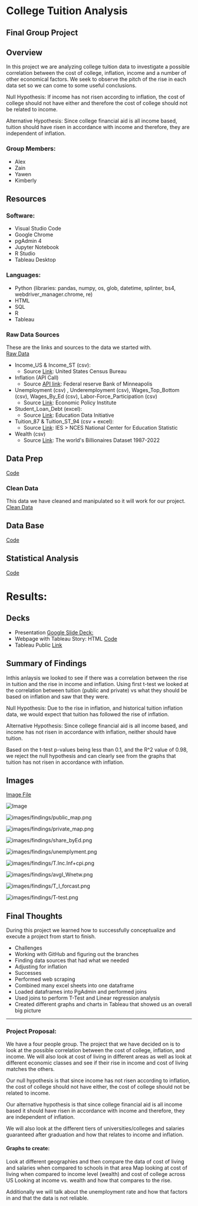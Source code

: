 # College Tuition Analysis
## Final Group Project

## Overview
In this project we are analyzing college tuition data to investigate a possible correlation between the cost of college, inflation, income and a number of other economical factors. We seek to observe the pitch of the rise in each data set so we can come to some useful conclusions. 
 
Null Hypothesis: If income has not risen according to inflation, the cost of college should not have either and therefore the cost of college should not be related to income.
 
Alternative Hypothesis: Since college financial aid is all income based, tuition should have risen in accordance with income and therefore, they are independent of inflation.

 
### Group Members:
- Alex
- Zain
- Yawen
- Kimberly
 
## Resources
 
### Software:
- Visual Studio Code 
- Google Chrome
- pgAdmin 4
- Jupyter Notebook
- R Studio
- Tableau Desktop

 
### Languages:
- Python (libraries: pandas, numpy, os, glob, datetime, splinter, bs4, webdriver_manager.chrome, re)
- HTML
- SQL
- R
- Tableau


### Raw Data Sources
These are the links and sources to the data we started with.  
[Raw Data](data/raw_data)
- Income_US & Income_ST (csv):
    - Source [Link](https://www.census.gov/data/tables/time-series/demo/income-poverty/historical-income-households.html): United States Census Bureau
- Inflation (API Call)
    - Source [API link](https://www.minneapolisfed.org/about-us/monetary-policy/inflation-calculator/consumer-price-index-1913-): Federal reserve Bank of Minneapolis 
- Unemployment (csv) , Underemployment (csv), Wages_Top_Bottom (csv), Wages_By_Ed (csv), Labor-Force_Participation (csv)
    - Source [Link](https://www.epi.org/data/): Economic Policy Institute 
- Student_Loan_Debt (excel):
    - Source [Link](https://educationdata.org/average-student-loan-debt-by-year): Education Data Initiative
- Tuition_87  & Tuition_ST_94 (csv + excel):
    - Source [Link](https://nces.ed.gov/programs/digest/d21/tables/dt21_330.10.asp?current=yes): IES > NCES National Center for Education Statistic 
- Wealth (csv)
    - Source [Link](https://www.kaggle.com/datasets/belayethossainds/the-worlds-billionaires-dataset-19872022): The world's Billionaires Dataset 1987-2022
        

## Data Prep 
[Code](code/python)
 
### Clean Data 
This data we have cleaned and manipulated so it will work for our project.   
[Clean Data](data/clean_data)

## Data Base 
[Code](code/SQL)

## Statistical Analysis 
[Code](code/R)
 
# Results: 

## Decks
- Presentation [Google Slide Deck:](https://docs.google.com/presentation/d/1IC6qWiqES6jHyChqCqxr8XXtWpde1bSQHRc4bYMaRjk/edit?usp=sharing)
- Webpage with Tableau Story: HTML [Code](code/html/college_analysis_tableau_deck_webpage.html)
- Tableau Public [Link](https://public.tableau.com/views/CollegeTuitionEconomicAnalysis/Story?:language=en-US&:display_count=n&:origin=viz_share_link)

## Summary of Findings  

Inthis anlaysis we looked to see if there was a correlation between the rise in tuition and the rise in income and inflation. Using first t-test we looked at the correlation between tuition (public and private) vs what they should be based on inflation and saw that they were. 

Null Hypothesis: Due to the rise in inflation, and historical tuition inflation data, we would expect that tuition has followed the rise of inflation. 

Alternative Hypothesis: Since college financial aid is all income based, and income has not risen in accordance with inflation, neither should have tuition.

Based on the t-test p-values being less than 0.1, and the R^2 value of 0.98, we reject the null hypothesis and can clearly see from the graphs that tuition has not risen in accordance with inflation.

## Images 
[Image File](images)

![Image](images/ERD/ERD_db_mockup.png)

![images/findings/public_map.png](images/findings/public_map.png)

![images/findings/private_map.png](images/findings/private_map.png)

![images/findings/share_byEd.png](images/findings/share_byEd.png)

![images/findings/unemplyment.png](images/findings/unemplyment.png)

![images/findings/T.Inc.Inf+cpi.png](images/findings/T.Inc.Inf+cpi.png)

![images/findings/avgI_Wnetw.png](images/findings/avgI_Wnetw.png)

![images/findings/T_I_forcast.png](images/findings/T_I_forcast.png)

![images/findings/T-test.png](images/findings/T-test.png)


## Final Thoughts 

During this project we learned how to successfully conceptualize and execute a project from start to finish.
- Challenges
 - Working with GitHub and figuring out the branches
 - Finding data sources that had what we needed
 - Adjusting for inflation
- Successes
 - Performed web scraping
 - Combined many excel sheets into one dataframe
 - Loaded dataframes into PgAdmin and performed  joins
 - Used joins to perform T-Test and Linear regression analysis 
 - Created different graphs and charts in Tableau that showed us an overall big picture 






-----------------------------------------

### Project Proposal: 

We have a four people group. The project that we have decided on is to look at the possible correlation between the cost of college, inflation, and income. We will also look at cost of living in different areas as well as look at different economic classes and see if their rise in income and cost of living matches the others.
 
Our null hypothesis is that since income has not risen according to inflation, the cost of college should not have either, the cost of college should not be related to income.
 
Our alternative hypothesis is that since college financial aid is all income based it should have risen in accordance with income and therefore, they are independent of inflation.
 
We will also look at the different tiers of universities/colleges and salaries guaranteed after graduation and how that relates to income and inflation. 

#### Graphs to create:
Look at different geographies and then compare the data of cost of living and salaries when compared to schools in that area
Map looking at cost of living when compared to income level (wealth) and cost of college across US
Looking at income vs. wealth and how that compares to the rise. 

Additionally we will talk about the unemployment rate and how that factors in and that the data is not reliable.
